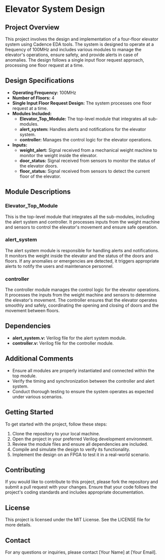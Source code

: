 # Elevator System Design

## Project Overview
This project involves the design and implementation of a four-floor elevator system using Cadence EDA tools. The system is designed to operate at a frequency of 100MHz and includes various modules to manage the elevator's operations, ensure safety, and provide alerts in case of anomalies. The design follows a single input floor request approach, processing one floor request at a time.

## Design Specifications
- **Operating Frequency:** 100MHz
- **Number of Floors:** 4
- **Single Input Floor Request Design:** The system processes one floor request at a time.
- **Modules Included:**
  - **Elevator_Top_Module:** The top-level module that integrates all sub-modules.
  - **alert_system:** Handles alerts and notifications for the elevator system.
  - **controller:** Manages the control logic for the elevator operations.
- **Inputs:**
  - **weight_alert:** Signal received from a mechanical weight machine to monitor the weight inside the elevator.
  - **door_status:** Signal received from sensors to monitor the status of the elevator doors.
  - **floor_status:** Signal received from sensors to detect the current floor of the elevator.

## Module Descriptions
### Elevator_Top_Module
This is the top-level module that integrates all the sub-modules, including the alert system and controller. It processes inputs from the weight machine and sensors to control the elevator's movement and ensure safe operation.

### alert_system
The alert system module is responsible for handling alerts and notifications. It monitors the weight inside the elevator and the status of the doors and floors. If any anomalies or emergencies are detected, it triggers appropriate alerts to notify the users and maintenance personnel.

### controller
The controller module manages the control logic for the elevator operations. It processes the inputs from the weight machine and sensors to determine the elevator's movement. The controller ensures that the elevator operates smoothly and safely, coordinating the opening and closing of doors and the movement between floors.

## Dependencies
- **alert_system.v:** Verilog file for the alert system module.
- **controller.v:** Verilog file for the controller module.

## Additional Comments
- Ensure all modules are properly instantiated and connected within the top module.
- Verify the timing and synchronization between the controller and alert system.
- Conduct thorough testing to ensure the system operates as expected under various scenarios.

## Getting Started
To get started with the project, follow these steps:
1. Clone the repository to your local machine.
2. Open the project in your preferred Verilog development environment.
3. Review the module files and ensure all dependencies are included.
4. Compile and simulate the design to verify its functionality.
5. Implement the design on an FPGA to test it in a real-world scenario.

## Contributing
If you would like to contribute to this project, please fork the repository and submit a pull request with your changes. Ensure that your code follows the project's coding standards and includes appropriate documentation.

## License
This project is licensed under the MIT License. See the LICENSE file for more details.

## Contact
For any questions or inquiries, please contact [Your Name] at [Your Email].
